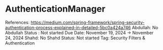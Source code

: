 # AuthenticationManager

References: https://medium.com/spring-framework/spring-security-authentication-process-explained-in-detailed-5bc0a424a746
Abdullah: No
Abdullah Status : Not started
Due Date: November 19, 2024 → November 24, 2024
Shahd: No
Shahd Status: Not started
Tag: Security Filters & Authentication